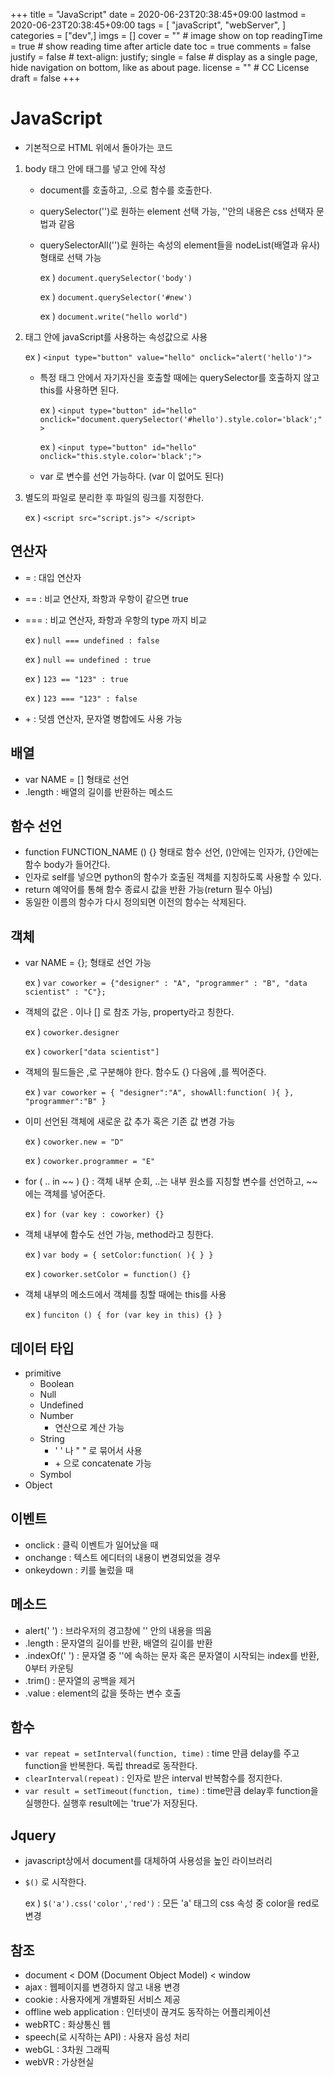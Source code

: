 +++
title = "JavaScript"
date = 2020-06-23T20:38:45+09:00
lastmod = 2020-06-23T20:38:45+09:00
tags = [
    "javaScript",
    "webServer",
]
categories = ["dev",]
imgs = []
cover = ""  # image show on top
readingTime = true  # show reading time after article date
toc = true
comments = false
justify = false  # text-align: justify;
single = false  # display as a single page, hide navigation on bottom, like as about page.
license = ""  # CC License
draft = false
+++

# JavaScript
 - 기본적으로 HTML 위에서 돌아가는 코드
 1) body 태그 안에 <script> </script> 태그를 넣고 안에 작성
    - document를 호출하고, .으로 함수를 호출한다.
    - querySelector('')로 원하는 element 선택 가능, ''안의 내용은 css 선택자 문법과 같음
    - querySelectorAll('')로 원하는 속성의 element들을 nodeList(배열과 유사)형태로 선택 가능

       ex ) ``document.querySelector('body')``

       ex ) ``document.querySelector('#new')``

       ex ) ``document.write("hello world")``

 2) 태그 안에 javaScript를 사용하는 속성값으로 사용

    ex ) ``<input type="button" value="hello" onclick="alert('hello')">``

    - 특정 태그 안에서 자기자신을 호출할 때에는 querySelector를 호출하지 않고 this를 사용하면 된다.

       ex ) ``<input type="button" id="hello" onclick="document.querySelector('#hello').style.color='black';">``

       ex ) ``<input type="button" id="hello" onclick="this.style.color='black';">``

    - var 로 변수를 선언 가능하다. (var 이 없어도 된다)

 3) 별도의 파일로 분리한 후 파일의 링크를 지정한다.

    ex ) ``<script src="script.js"> </script>``


## 연산자
 - = : 대입 연산자
 - == : 비교 연산자, 좌항과 우항이 같으면 true
 - === : 비교 연산자, 좌항과 우항의 type 까지 비교

   ex ) ``null === undefined : false``

   ex ) ``null == undefined : true``

   ex ) ``123 == "123" : true``

   ex ) ``123 === "123" : false``

 - \+ : 덧셈 연산자, 문자열 병합에도 사용 가능

## 배열
 - var NAME = [] 형태로 선언
 - .length : 배열의 길이를 반환하는 메소드

## 함수 선언
 - function FUNCTION_NAME () {} 형태로 함수 선언, ()안에는 인자가, {}안에는 함수 body가 들어간다.
 - 인자로 self를 넣으면 python의 함수가 호출된 객체를 지칭하도록 사용할 수 있다.
 - return 예약어를 통해 함수 종료시 값을 반환 가능(return 필수 아님)
 - 동일한 이름의 함수가 다시 정의되면 이전의 함수는 삭제된다.

## 객체
 - var NAME = {}; 형태로 선언 가능

   ex ) ``var coworker = {"designer" : "A", "programmer" : "B", "data scientist" : "C"};``
 - 객체의 값은 . 이나 [] 로 참조 가능, property라고 칭한다.

   ex ) ``coworker.designer``

   ex ) ``coworker["data scientist"]``

 - 객체의 필드들은 ,로 구분해야 한다. 함수도 {} 다음에 ,를 찍어준다.

   ex ) ``var coworker = { "designer":"A", showAll:function( ){ }, "programmer":"B" }``

 - 이미 선언된 객체에 새로운 값 추가 혹은 기존 값 변경 가능

   ex ) ``coworker.new = "D"``

   ex ) ``coworker.programmer = "E"``

 - for ( .. in \~\~ ) {}  : 객체 내부 순회, ..는 내부 원소를 지칭할 변수를 선언하고, \~\~에는 객체를 넣어준다.

   ex ) ``for (var key : coworker) {}``
 - 객체 내부에 함수도 선언 가능, method라고 칭한다.

   ex ) ``var body = { setColor:function( ){ } }``

   ex ) ``coworker.setColor = function() {}``

 - 객체 내부의 메소드에서 객체를 칭할 때에는 this를 사용

   ex ) ``funciton () { for (var key in this) {} }``


## 데이터 타입
 - primitive
    * Boolean
    * Null
    * Undefined
    * Number
      - 연산으로 계산 가능
    * String
      - ' ' 나 " " 로 묶어서 사용
      - \+ 으로 concatenate 가능
    * Symbol
 - Object

## 이벤트
 - onclick : 클릭 이벤트가 일어났을 때
 - onchange : 텍스트 에디터의 내용이 변경되었을 경우
 - onkeydown : 키를 눌렀을 때

## 메소드
 - alert(' ') : 브라우저의 경고창에 '' 안의 내용을 띄움
 - .length : 문자열의 길이를 반환, 배열의 길이를 반환
 - .indexOf(' ') : 문자열 중 ''에 속하는 문자 혹은 문자열이 시작되는 index를 반환, 0부터 카운팅
 - .trim() : 문자열의 공백을 제거
 - .value : element의 값을 뜻하는 변수 호출

## 함수
 - `var repeat = setInterval(function, time)` : time 만큼 delay를 주고 function을 반복한다. 독립 thread로 동작한다.
 - `clearInterval(repeat)` : 인자로 받은 interval 반복함수를 정지한다.
 - `var result = setTimeout(function, time)` : time만큼 delay후 function을 실행한다. 실행후 result에는 'true'가 저장된다.

## Jquery
 - javascript상에서 document를 대체하여 사용성을 높인 라이브러리
 - ``$()`` 로 시작한다.

   ex ) ``$('a').css('color','red')``  : 모든 'a' 태그의 css 속성 중 color을 red로 변경

## 참조
 - document < DOM (Document Object Model) < window
 - ajax : 웹페이지를 변경하지 않고 내용 변경
 - cookie : 사용자에게 개별화된 서비스 제공
 - offline web application : 인터넷이 끊겨도 동작하는 어플리케이션
 - webRTC : 화상통신 웹
 - speech(로 시작하는 API) : 사용자 음성 처리
 - webGL : 3차원 그래픽
 - webVR : 가상현실
